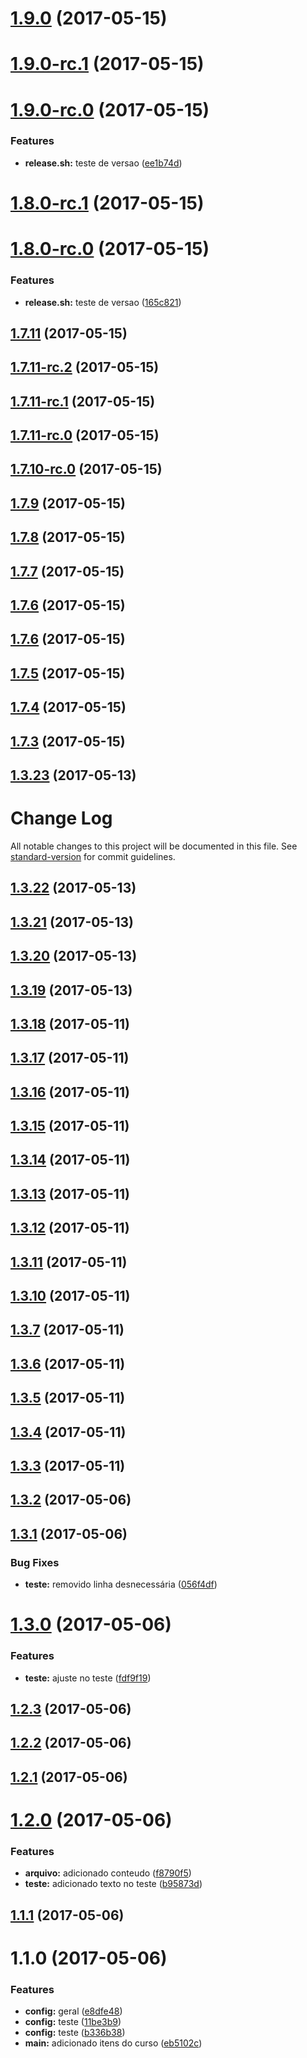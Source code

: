 <a name="1.9.0"></a>
# [1.9.0](https://github.com/claytonsilva/git-integration-quickstart/compare/v1.9.0-rc.1...v1.9.0) (2017-05-15)



<a name="1.9.0-rc.1"></a>
# [1.9.0-rc.1](https://github.com/claytonsilva/git-integration-quickstart/compare/v1.9.0-rc.0...v1.9.0-rc.1) (2017-05-15)



<a name="1.9.0-rc.0"></a>
# [1.9.0-rc.0](https://github.com/claytonsilva/git-integration-quickstart/compare/v1.8.0-rc.1...v1.9.0-rc.0) (2017-05-15)


### Features

* **release.sh:** teste de versao ([ee1b74d](https://github.com/claytonsilva/git-integration-quickstart/commit/ee1b74d))



<a name="1.8.0-rc.1"></a>
# [1.8.0-rc.1](https://github.com/claytonsilva/git-integration-quickstart/compare/v1.8.0-rc.0...v1.8.0-rc.1) (2017-05-15)



<a name="1.8.0-rc.0"></a>
# [1.8.0-rc.0](https://github.com/claytonsilva/git-integration-quickstart/compare/v1.7.11...v1.8.0-rc.0) (2017-05-15)


### Features

* **release.sh:** teste de versao ([165c821](https://github.com/claytonsilva/git-integration-quickstart/commit/165c821))



<a name="1.7.11"></a>
## [1.7.11](https://github.com/claytonsilva/git-integration-quickstart/compare/v1.7.11-rc.2...v1.7.11) (2017-05-15)



<a name="1.7.11-rc.2"></a>
## [1.7.11-rc.2](https://github.com/claytonsilva/git-integration-quickstart/compare/v1.7.11-rc.1...v1.7.11-rc.2) (2017-05-15)



<a name="1.7.11-rc.1"></a>
## [1.7.11-rc.1](https://github.com/claytonsilva/git-integration-quickstart/compare/v1.7.11-rc.0...v1.7.11-rc.1) (2017-05-15)



<a name="1.7.11-rc.0"></a>
## [1.7.11-rc.0](https://github.com/claytonsilva/git-integration-quickstart/compare/v1.7.10-rc.0...v1.7.11-rc.0) (2017-05-15)



<a name="1.7.10-rc.0"></a>
## [1.7.10-rc.0](https://github.com/claytonsilva/git-integration-quickstart/compare/v1.7.9...v1.7.10-rc.0) (2017-05-15)



<a name="1.7.9"></a>
## [1.7.9](https://github.com/claytonsilva/git-integration-quickstart/compare/v1.7.8...v1.7.9) (2017-05-15)



<a name="1.7.8"></a>
## [1.7.8](https://github.com/claytonsilva/git-integration-quickstart/compare/v1.7.7...v1.7.8) (2017-05-15)



<a name="1.7.7"></a>
## [1.7.7](https://github.com/claytonsilva/git-integration-quickstart/compare/v1.7.6...v1.7.7) (2017-05-15)



<a name="1.7.6"></a>
## [1.7.6](https://github.com/claytonsilva/git-integration-quickstart/compare/v1.7.5...v1.7.6) (2017-05-15)



<a name="1.7.6"></a>
## [1.7.6](https://github.com/claytonsilva/git-integration-quickstart/compare/v1.7.5...v1.7.6) (2017-05-15)



<a name="1.7.5"></a>
## [1.7.5](https://github.com/claytonsilva/git-integration-quickstart/compare/v1.7.4...v1.7.5) (2017-05-15)



<a name="1.7.4"></a>
## [1.7.4](https://github.com/claytonsilva/git-integration-quickstart/compare/v1.7.3...v1.7.4) (2017-05-15)



<a name="1.7.3"></a>
## [1.7.3](https://github.com/claytonsilva/git-integration-quickstart/compare/v1.7.2...v1.7.3) (2017-05-15)



<a name="1.3.23"></a>
## [1.3.23](https://github.com/claytonsilva/git-integration-quickstart/compare/v1.3.22...v1.3.23) (2017-05-13)



# Change Log

All notable changes to this project will be documented in this file. See [standard-version](https://github.com/conventional-changelog/standard-version) for commit guidelines.

<a name="1.3.22"></a>
## [1.3.22](https://github.com/claytonsilva/git-integration-quickstart/compare/v1.3.21...v1.3.22) (2017-05-13)



<a name="1.3.21"></a>
## [1.3.21](https://github.com/claytonsilva/git-integration-quickstart/compare/v1.3.20...v1.3.21) (2017-05-13)



<a name="1.3.20"></a>
## [1.3.20](https://github.com/claytonsilva/git-integration-quickstart/compare/v1.3.19...v1.3.20) (2017-05-13)



<a name="1.3.19"></a>
## [1.3.19](https://github.com/claytonsilva/git-integration-quickstart/compare/v1.3.18...v1.3.19) (2017-05-13)



<a name="1.3.18"></a>
## [1.3.18](https://github.com/claytonsilva/git-integration-quickstart/compare/v1.3.17...v1.3.18) (2017-05-11)



<a name="1.3.17"></a>
## [1.3.17](https://github.com/claytonsilva/git-integration-quickstart/compare/v1.3.16...v1.3.17) (2017-05-11)



<a name="1.3.16"></a>
## [1.3.16](https://github.com/claytonsilva/git-integration-quickstart/compare/v1.3.15...v1.3.16) (2017-05-11)



<a name="1.3.15"></a>
## [1.3.15](https://github.com/claytonsilva/git-integration-quickstart/compare/v1.3.14...v1.3.15) (2017-05-11)



<a name="1.3.14"></a>
## [1.3.14](https://github.com/claytonsilva/git-integration-quickstart/compare/v1.3.11...v1.3.14) (2017-05-11)



<a name="1.3.13"></a>
## [1.3.13](https://github.com/claytonsilva/git-integration-quickstart/compare/v1.3.11...v1.3.13) (2017-05-11)



<a name="1.3.12"></a>
## [1.3.12](https://github.com/claytonsilva/git-integration-quickstart/compare/v1.3.11...v1.3.12) (2017-05-11)



<a name="1.3.11"></a>
## [1.3.11](https://github.com/claytonsilva/git-integration-quickstart/compare/v1.3.10...v1.3.11) (2017-05-11)



<a name="1.3.10"></a>
## [1.3.10](https://github.com/claytonsilva/git-integration-quickstart/compare/v1.3.7...v1.3.10) (2017-05-11)



<a name="1.3.7"></a>
## [1.3.7](https://github.com/claytonsilva/git-integration-quickstart/compare/v1.3.6...v1.3.7) (2017-05-11)



<a name="1.3.6"></a>
## [1.3.6](https://github.com/claytonsilva/git-integration-quickstart/compare/v1.3.5...v1.3.6) (2017-05-11)



<a name="1.3.5"></a>
## [1.3.5](https://github.com/claytonsilva/git-integration-quickstart/compare/v1.3.4...v1.3.5) (2017-05-11)



<a name="1.3.4"></a>
## [1.3.4](https://github.com/claytonsilva/git-integration-quickstart/compare/v1.3.3...v1.3.4) (2017-05-11)



<a name="1.3.3"></a>
## [1.3.3](https://github.com/claytonsilva/git-integration-quickstart/compare/v1.3.2...v1.3.3) (2017-05-11)



<a name="1.3.2"></a>
## [1.3.2](https://github.com/claytonsilva/git-integration-quickstart/compare/v1.3.1...v1.3.2) (2017-05-06)



<a name="1.3.1"></a>
## [1.3.1](https://github.com/claytonsilva/git-integration-quickstart/compare/v1.3.0...v1.3.1) (2017-05-06)


### Bug Fixes

* **teste:** removido linha desnecessária ([056f4df](https://github.com/claytonsilva/git-integration-quickstart/commit/056f4df))



<a name="1.3.0"></a>
# [1.3.0](https://github.com/claytonsilva/git-integration-quickstart/compare/v1.2.3...v1.3.0) (2017-05-06)


### Features

* **teste:** ajuste no teste ([fdf9f19](https://github.com/claytonsilva/git-integration-quickstart/commit/fdf9f19))



<a name="1.2.3"></a>
## [1.2.3](https://github.com/claytonsilva/git-integration-quickstart/compare/v1.2.2...v1.2.3) (2017-05-06)



<a name="1.2.2"></a>
## [1.2.2](https://github.com/claytonsilva/git-integration-quickstart/compare/v1.2.1...v1.2.2) (2017-05-06)



<a name="1.2.1"></a>
## [1.2.1](https://github.com/claytonsilva/git-integration-quickstart/compare/v1.2.0...v1.2.1) (2017-05-06)



<a name="1.2.0"></a>
# [1.2.0](https://github.com/claytonsilva/git-integration-quickstart/compare/v1.1.1...v1.2.0) (2017-05-06)


### Features

* **arquivo:** adicionado conteudo ([f8790f5](https://github.com/claytonsilva/git-integration-quickstart/commit/f8790f5))
* **teste:** adicionado texto no teste ([b95873d](https://github.com/claytonsilva/git-integration-quickstart/commit/b95873d))



<a name="1.1.1"></a>
## [1.1.1](https://github.com/claytonsilva/git-integration-quickstart/compare/v1.1.0...v1.1.1) (2017-05-06)



<a name="1.1.0"></a>
# 1.1.0 (2017-05-06)


### Features

* **config:** geral ([e8dfe48](https://github.com/claytonsilva/git-integration-quickstart/commit/e8dfe48))
* **config:** teste ([11be3b9](https://github.com/claytonsilva/git-integration-quickstart/commit/11be3b9))
* **config:** teste ([b336b38](https://github.com/claytonsilva/git-integration-quickstart/commit/b336b38))
* **main:** adicionado itens do curso ([eb5102c](https://github.com/claytonsilva/git-integration-quickstart/commit/eb5102c))
